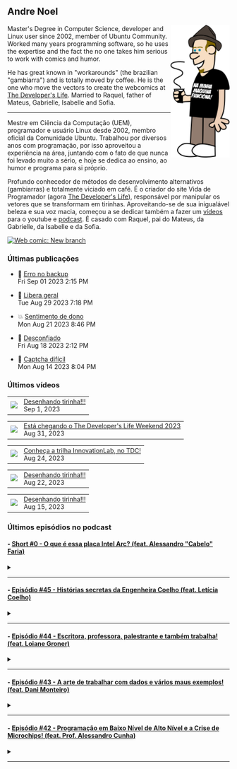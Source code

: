 ## Andre Noel

<!--
**andre-noel/andre-noel** is a ✨ _special_ ✨ repository because its `README.md` (this file) appears on your GitHub profile.

Here are some ideas to get you started:

- 🔭 I’m currently working on ...
- 🌱 I’m currently learning ...
- 👯 I’m looking to collaborate on ...
- 🤔 I’m looking for help with ...
- 💬 Ask me about ...
- 📫 How to reach me: ...
- 😄 Pronouns: ...
- ⚡ Fun fact: ...
-->

<img src="eu.png" align="right" height="300px">

Master's Degree in Computer Science, developer and Linux user since 2002, member of Ubuntu Community. Worked many years programming software, so he uses the expertise and the fact the no one takes him serious to work with comics and humor.

He has great known in "workarounds" (the brazilian "gambiarra") and is totally moved by coffee. He is the one who move the vectors to create the webcomics at [The Developer's Life](https://developerslife.tech/). Married to Raquel, father of Mateus, Gabrielle, Isabelle and Sofia.

---

Mestre em Ciência da Computação (UEM), programador e usuário Linux desde 2002, membro oficial da Comunidade Ubuntu. Trabalhou por diversos anos com programação, por isso aproveitou a experiência na área, juntando com o fato de que nunca foi levado muito a sério, e hoje se dedica ao ensino, ao humor e programa para si próprio.

Profundo conhecedor de métodos de desenvolvimento alternativos (gambiarras) e totalmente viciado em café. É o criador do site Vida de Programador (agora [The Developer's Life](https://developerslife.tech/)), responsável por manipular os vetores que se transformam em tirinhas. Aproveitando-se de sua inigualável beleza e sua voz macia, começou a se dedicar também a fazer um [vídeos](https://youtube.com/ProgramadorREAL) para o youtube e [podcast](https://podcast.developerslife.tech/). É casado com Raquel, pai do Mateus, da Gabrielle, da Isabelle e da Sofia.

<a href="https://developerslife.tech/en/2022/05/30/new-branch/"><img src="https://developerslife.tech/en/uploads/2022/05/tirinhaEN-234.png" style="width:500px" alt="Web comic: New branch" /></a>

### Últimas publicações
<!-- BLOG-POST-LIST:START --><ul><li>🤯 <a href="https://developerslife.tech/pt/2023/09/01/erro-no-backup/">Erro no backup</a><br/>Fri Sep 01 2023 2:15 PM</li></ul>
<ul><li>🤣 <a href="https://developerslife.tech/pt/2023/08/29/libera-geral/">Libera geral</a><br/>Tue Aug 29 2023 7:18 PM</li></ul>
<ul><li>💥 <a href="https://developerslife.tech/pt/2023/08/21/sentimento-de-dono/">Sentimento de dono</a><br/>Mon Aug 21 2023 8:46 PM</li></ul>
<ul><li>💬 <a href="https://developerslife.tech/pt/2023/08/18/desconfiado/">Desconfiado</a><br/>Fri Aug 18 2023 2:12 PM</li></ul>
<ul><li>🤣 <a href="https://developerslife.tech/pt/2023/08/14/captcha-dificil/">Captcha difícil</a><br/>Mon Aug 14 2023 8:04 PM</li></ul>
<!-- BLOG-POST-LIST:END -->

### Últimos vídeos
<!-- YOUTUBE:START --><table><tr><td><a href="https://www.youtube.com/watch?v=IcCXfozVZ7Y"><img width="140px" src="https://i.ytimg.com/vi/IcCXfozVZ7Y/mqdefault.jpg"></a></td>
<td><a href="https://www.youtube.com/watch?v=IcCXfozVZ7Y">Desenhando tirinha!!!</a><br/>Sep 1, 2023</td></tr></table>
<table><tr><td><a href="https://www.youtube.com/watch?v=aMF98DOvW1k"><img width="140px" src="https://i.ytimg.com/vi/aMF98DOvW1k/mqdefault.jpg"></a></td>
<td><a href="https://www.youtube.com/watch?v=aMF98DOvW1k">Está chegando o The Developer&#39;s Life Weekend 2023</a><br/>Aug 31, 2023</td></tr></table>
<table><tr><td><a href="https://www.youtube.com/watch?v=Zu-PTE4U4F4"><img width="140px" src="https://i.ytimg.com/vi/Zu-PTE4U4F4/mqdefault.jpg"></a></td>
<td><a href="https://www.youtube.com/watch?v=Zu-PTE4U4F4">Conheça a trilha InnovationLab, no TDC!</a><br/>Aug 24, 2023</td></tr></table>
<table><tr><td><a href="https://www.youtube.com/watch?v=xqtLCWeSDe4"><img width="140px" src="https://i.ytimg.com/vi/xqtLCWeSDe4/mqdefault.jpg"></a></td>
<td><a href="https://www.youtube.com/watch?v=xqtLCWeSDe4">Desenhando tirinha!!!</a><br/>Aug 22, 2023</td></tr></table>
<table><tr><td><a href="https://www.youtube.com/watch?v=Z6zJqaDI5-I"><img width="140px" src="https://i.ytimg.com/vi/Z6zJqaDI5-I/mqdefault.jpg"></a></td>
<td><a href="https://www.youtube.com/watch?v=Z6zJqaDI5-I">Desenhando tirinha!!!</a><br/>Aug 15, 2023</td></tr></table>
<!-- YOUTUBE:END -->

### Últimos episódios no podcast
<!-- PODCAST:START -->
 #### - [Short #0 - O que é essa placa Intel Arc? (feat. Alessandro "Cabelo" Faria)](https://podcasters.spotify.com/pod/show/vidadeprogramador/episodes/Short-0---O-que--essa-placa-Intel-Arc--feat--Alessandro-Cabelo-Faria-e1ujcui) 
 <details><summary></summary> <p>Você já ouviu falar na nova placa Intel Arc? É uma placa com GPU top, para concorrer com as famosas RTX, focada em processamento de Inteligência Artificial.</p>
<p>Como eu não sou expert nessa área, quem está comigo no episódio é o grande Cabelo, que é expert em inovação e que criou a primeira imagem Linux com driver nativo para essa nova placa.</p>
<p>Links citados no vídeo:</p>
<ul>
 <li><a href="https://sempreupdate.com.br/brasileiro-disponibiliza-primeira-imagem-linux-no-mundo-com-kernel-6-2-nativo-e-driver-opensource-da-intel-arc-estavel/">Brasileiro disponibiliza primeira imagem Linux no mundo com kernel 6.2 nativo e driver opensource da Intel ARC estável</a></li>
 <li><a href="https://adrenaline.com.br/noticias/v/70485/intel-anuncia-arc-marca-que-ira-concorrer-com-nvidia-geforce-e-amd-radeon-no-mercado">Intel anuncia Arc, marca que irá concorrer com NVIDIA GeForce e AMD Radeon no mercado</a></li>
  <li><a href="https://adrenaline.com.br/noticias/v/76734/gpu-intel-arc-a380-suporta-displayport-20-por-padrao-mas-nao-ha-monitor-compativel-ainda">GPU Intel Arc A380 suporta DisplayPort 2.0 por padrão, mas não há monitor compatível ainda</a></li>
</ul>
<p><br></p>
 </details> 
 <hr /> 

 #### - [Episódio #45 - Histórias secretas da Engenheira Coelho (feat. Letícia Coelho)](https://podcasters.spotify.com/pod/show/vidadeprogramador/episodes/Episdio-45---Histrias-secretas-da-Engenheira-Coelho-feat--Letcia-Coelho-e1lm63h) 
 <details><summary></summary> <p>Uma conversa com a Letícia Coelho (conhecida como Engenheira Coelho), sobre o que ela faz, como começou, como queimou plaquinhas e etc.</p>
<p>Links da letícia:</p>
<p>Twitter: https://twitter.com/EngineerRabbit</p>
<p>Instagram: https://instagram.com/engenheira.coelho</p>
<p>Linktree: https://linktr.ee/engenheira.coelho</p>
 </details> 
 <hr /> 

 #### - [Episódio #44 - Escritora, professora, palestrante e também trabalha! (feat. Loiane Groner)](https://podcasters.spotify.com/pod/show/vidadeprogramador/episodes/Episdio-44---Escritora--professora--palestrante-e-tambm-trabalha--feat--Loiane-Groner-e1l3fvf) 
 <details><summary></summary> <p>Um papo gostoso com a Loiane Groner sobre Angular, Java, aulas, gambiarras, mundo financeiro e etc.!</p>
<p>Dá o play e aproveite!</p>
<p>Links:</p>
<p>Canal da Loiane: https://www.youtube.com/loianegroner</p>
 </details> 
 <hr /> 

 #### - [Episódio #43 - A arte de trabalhar com dados e vários maus exemplos! (feat. Dani Monteiro)](https://podcasters.spotify.com/pod/show/vidadeprogramador/episodes/Episdio-43---A-arte-de-trabalhar-com-dados-e-vrios-maus-exemplos--feat--Dani-Monteiro-e1kpu2i) 
 <details><summary></summary> <p>Uma conversa gostosa com a Dani Monteiro, que manda muito bem na engenharia de dados, onde conversamos sobre dados, mas principalmente sobre vários maus exemplos para relaxar e compartilhar com o mundo essa dor :D</p>
<p>Perfil da Dani: https://www.linkedin.com/in/danimonteirodba/</p>
 </details> 
 <hr /> 

 #### - [Episódio #42 - Programação em Baixo Nível de Alto Nível e a Crise de Microchips! (feat. Prof. Alessandro Cunha)](https://podcasters.spotify.com/pod/show/vidadeprogramador/episodes/Episdio-42---Programao-em-Baixo-Nvel-de-Alto-Nvel-e-a-Crise-de-Microchips--feat--Prof--Alessandro-Cunha-e1gc32f) 
 <details><summary></summary> <p>Uma conversa em 8-bits com o Prof. Alessandro Cunha, onde falamos sobre programação em baixo nível, plaquinhas, sobre a atual falta de semicondutores e o que isso implica.</p>
<p>Links citados:</p>
<p><a href="https://www.youtube.com/watch?v=Tfh0ytz8S0k"><u>Como gráficos antigos funcionavam</u></a></p>
<p><a href="https://www.linkedin.com/in/alessandrofcunha/"><u>Prof. Alessandro no Linkedin</u></a></p>
<p><a href="https://www.avnet.com/wps/portal/us/"><u>Avnet</u></a></p>
<p><a href="https://www.embarcados.com.br/treinamento-online-embarcados-do-prototipo-a-producao-o-caminho-das-pedras/"><u>Treinamento online Embarcados: Do protótipo à produção: o caminho das pedras</u></a></p>
 </details> 
 <hr /> 
<!-- PODCAST:END -->